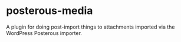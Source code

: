 posterous-media
===============

A plugin for doing post-import things to attachments imported via the WordPress Posterous importer.